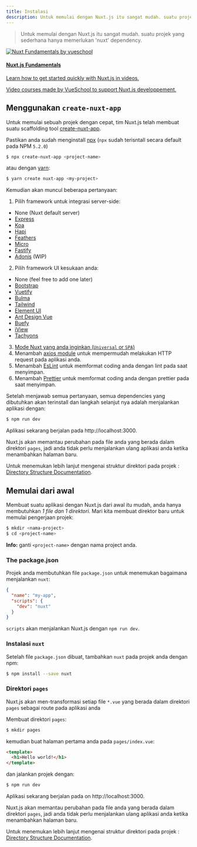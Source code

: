 ```yaml
---
title: Instalasi
description: Untuk memulai dengan Nuxt.js itu sangat mudah. suatu projek yang sederhana hanya memerlukan 'nuxt' dependency.
---
```


> Untuk memulai dengan Nuxt.js itu sangat mudah. suatu projek yang sederhana hanya memerlukan 'nuxt' dependency.

<div>
  <a href="https://vueschool.io/courses/nuxtjs-fundamentals/?friend=nuxt" target="_blank" class="Promote">
    <img src="/nuxt-fundamentals.png" srcset="/nuxt-fundamentals-2x.png 2x" alt="Nuxt Fundamentals by vueschool"/>
    <div class="Promote__Content">
      <h4 class="Promote__Content__Title">Nuxt.js Fundamentals</h4>
      <p class="Promote__Content__Description">Learn how to get started quickly with Nuxt.js in videos.</p>
      <p class="Promote__Content__Signature">Video courses made by VueSchool to support Nuxt.js developpement.</p>
    </div>
  </a>
</div>

## Menggunakan `create-nuxt-app`

Untuk memulai sebuah projek dengan cepat, tim Nuxt.js telah membuat suatu scaffolding tool [create-nuxt-app](https://github.com/nuxt/create-nuxt-app).

Pastikan anda sudah menginstall [npx](https://www.npmjs.com/package/npx) (`npx` sudah terisntall secara default pada NPM `5.2.0`)

```bash
$ npx create-nuxt-app <project-name>
```

atau dengan [yarn](https://yarnpkg.com/en/):

```bash
$ yarn create nuxt-app <my-project>
```

Kemudian akan muncul beberapa pertanyaan:

1. Pilih framework untuk integrasi server-side:
  - None (Nuxt default server)
  - [Express](https://github.com/expressjs/express)
  - [Koa](https://github.com/koajs/koa)
  - [Hapi](https://github.com/hapijs/hapi)
  - [Feathers](https://github.com/feathersjs/feathers)
  - [Micro](https://github.com/zeit/micro)
  - [Fastify](https://github.com/fastify/fastify)
  - [Adonis](https://github.com/adonisjs/adonis-framework) (WIP)

2. Pilih framework UI kesukaan anda:
  - None (feel free to add one later)
  - [Bootstrap](https://github.com/bootstrap-vue/bootstrap-vue)
  - [Vuetify](https://github.com/vuetifyjs/vuetify)
  - [Bulma](https://github.com/jgthms/bulma)
  - [Tailwind](https://github.com/tailwindcss/tailwindcss)
  - [Element UI](https://github.com/ElemeFE/element)
  - [Ant Design Vue](https://github.com/vueComponent/ant-design-vue)
  - [Buefy](https://github.com/buefy/buefy)
  - [iView](https://github.com/iview/iview)
  - [Tachyons](https://github.com/tachyons-css/tachyons)

3. [Mode Nuxt yang anda inginkan (`Universal` or `SPA`)](https://nuxtjs.org/guide/release-notes#better-spa-experience)
4. Menambah [axios module](https://github.com/nuxt-community/axios-module) untuk mempermudah melakukan HTTP request pada aplikasi anda.
5. Menambah [EsLint](https://eslint.org/) untuk memformat coding anda dengan lint pada saat menyimpan.
6. Menambah [Prettier](https://prettier.io/) untuk memformat coding anda dengan prettier pada saat menyimpan.

Setelah menjawab semua pertanyaan, semua dependencies yang dibutuhkan akan terinstall dan langkah selanjut nya adalah menjalankan aplikasi dengan:

```bash
$ npm run dev
```

Aplikasi sekarang berjalan pada http://localhost:3000.

<div class="Alert">

Nuxt.js akan memantau perubahan pada file anda yang berada dalam direktori <code>pages</code>, jadi anda tidak perlu menjalankan ulang aplikasi anda ketika menambahkan halaman baru.

</div>

Untuk menemukan lebih lanjut mengenai struktur direktori pada projek : [Directory Structure Documentation](/guide/directory-structure).

## Memulai dari awal

Membuat suatu aplikasi dengan Nuxt.js dari awal itu mudah, anda hanya membutuhkan _1 file dan 1 direktori_. Mari kita membuat direktor baru untuk memulai pengerjaan projek:

```bash
$ mkdir <nama-project>
$ cd <project-name>
```

<div class="Alert Alert--nuxt-green">

<b>Info:</b> ganti <code>&lt;project-name&gt;</nom-du-projet></code> dengan nama project anda.

</div>

### The package.json

Projek anda membutuhkan file `package.json` untuk menemukan bagaimana menjalankan `nuxt`:

```json
{
  "name": "my-app",
  "scripts": {
    "dev": "nuxt"
  }
}
```

`scripts` akan menjalankan Nuxt.js dengan `npm run dev`.

### Instalasi `nuxt`

Setelah file `package.json` dibuat, tambahkan `nuxt` pada projek anda dengan npm:

```bash
$ npm install --save nuxt
```

### Direktori `pages`

Nuxt.js akan men-transformasi setiap file `*.vue` yang berada dalam direktori `pages` sebagai route pada aplikasi anda

Membuat direktori `pages`:

```bash
$ mkdir pages
```

kemudian buat halaman pertama anda pada `pages/index.vue`:

```html
<template>
  <h1>Hello world!</h1>
</template>
```

dan jalankan projek dengan:

```bash
$ npm run dev
```

Aplikasi sekarang berjalan pada on http://localhost:3000.

<div class="Alert">

Nuxt.js akan memantau perubahan pada file anda yang berada dalam direktori <code>pages</code>, jadi anda tidak perlu menjalankan ulang aplikasi anda ketika menambahkan halaman baru.

</div>

Untuk menemukan lebih lanjut mengenai struktur direktori pada projek : [Directory Structure Documentation](/guide/directory-structure).
